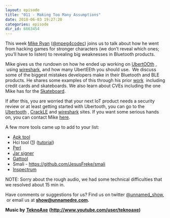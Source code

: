 ```yaml
---
layout: episode
title: "011 - Making Too Many Assumptions"
date: 2018-06-03 19:27:20
categories: episode
dir_id: 6663454
---
```

<p><span style="font-weight: 400;">This week</span> <a href= "http://bluetooth.expert/"><span style="font-weight: 400;">Mike Ryan</span></a> <span style="font-weight: 400;">(<a href= "https://twitter.com/mpeg4codec">@mpeg4codec</a>) joins us to talk about how he went from hacking games for stronger characters (we don’t reveal which ones; you’ll have to listen) to revealing big weaknesses in Bluetooth products.</span></p> <p><span style="font-weight: 400;">Mike gives us the rundown on how he ended up working on</span> <a href= "https://github.com/greatscottgadgets/ubertooth/"><span style= "font-weight: 400;">UbertOOth</span></a> <span style= "font-weight: 400;">,  using</span> <a href= "https://www.wireshark.org/"><span style= "font-weight: 400;">wireshark</span></a><span style= "font-weight: 400;">, and how many UbertEEth you should use.  We discuss some of the biggest mistakes developers make in their Bluetooth and BLE products. He shares some examples of this through his prior</span> <a href= "https://github.com/mikeryan"><span style= "font-weight: 400;">work</span></a> <span style= "font-weight: 400;"> including credit cards and skateboards. We also learn about CVEs including the one Mike has for the</span> <a href= "https://cve.mitre.org/cgi-bin/cvename.cgi?name=CVE-2015-2247"><span style="font-weight: 400;"> Skateboard</span></a><span style="font-weight: 400;">.</span></p> <p><span style="font-weight: 400;">If after this, you are worried that your next IoT product needs a security review or at least getting started with Ubertooth, you can go to the</span> <a href= "https://github.com/greatscottgadgets/ubertooth/"><span style= "font-weight: 400;">Ubertooth</span></a> <span style= "font-weight: 400;">,</span> <a href= "https://github.com/mikeryan"><span style= "font-weight: 400;">CrackLE</span></a> <span style= "font-weight: 400;">and</span> <a href= "https://www.wireshark.org/"><span style= "font-weight: 400;">wireshark</span></a> <span style= "font-weight: 400;">sites. If you want some serious hands on, you can contact Mike</span> <a href="https://ice9.us/"><span style= "font-weight: 400;">here</span></a><span style= "font-weight: 400;">.</span></p> <p><span style="font-weight: 400;">A few more tools came up to add to your list:</span></p> <ul> <li style="font-weight: 400;"><a href= "https://ibotpeaches.github.io/Apktool/"><span style= "font-weight: 400;">Apk tool</span></a></li> <li style="font-weight: 400;"><span style="font-weight: 400;">Hci tool (</span><a href= "https://linux.die.net/man/1/hcitool"><span style= "font-weight: 400;">1</span></a><span style="font-weight: 400;">) (</span><a href= "https://github.com/pcborenstein/bluezDoc/wiki/hcitool-and-gatttool-example"><span style="font-weight: 400;">tutorial</span></a><span style="font-weight: 400;">)</span></li> <li style="font-weight: 400;"><a href= "https://www.perl.org/"><span style= "font-weight: 400;">Perl</span></a></li> <li style="font-weight: 400;"><a href= "https://docs.oracle.com/javase/7/docs/technotes/tools/windows/jarsigner.html"> <span style="font-weight: 400;">Jar signer</span></a></li> <li style="font-weight: 400;"><a href= "https://learn.adafruit.com/reverse-engineering-a-bluetooth-low-energy-light-bulb/control-with-bluez"> <span style="font-weight: 400;">Gattool</span></a></li> <li style="font-weight: 400;"><span style="font-weight: 400;">Smali -</span> <a href="https://github.com/JesusFreke/smali"><span style= "font-weight: 400;">https://github.com/JesusFreke/smali</span></a></li> <li style="font-weight: 400;"><a href= "https://github.com/miek/inspectrum"><span style= "font-weight: 400;">Inspectrum</span></a></li> </ul> <p>NOTE: Sorry about the rough audio, we had some technical difficulties that we resolved about 15 min in.</p> <p><span style="font-weight: 400;">Have comments or suggestions for us? Find us on twitter</span> <a href= "https://twitter.com/unnamed_show"><span style= "font-weight: 400;">@unnamed_show</span></a><span style= "font-weight: 400;">,  or email us at</span> <a href= "mailto:show@unnamedre.com"><strong>show@unnamedre.com</strong></a><strong>.</strong></p> <p><strong>Music by</strong> <a href= "http://www.teknoaxe.com"><strong>TeknoAxe</strong></a> <strong>(</strong><a href= "http://www.youtube.com/user/teknoaxe"><strong>http://www.youtube.com/user/teknoaxe</strong></a><strong>)</strong></p>